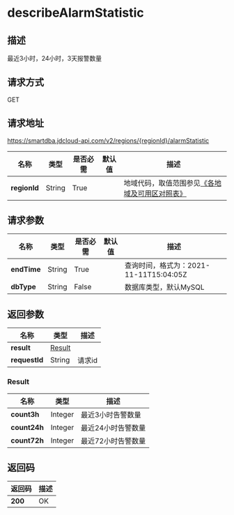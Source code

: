 # describeAlarmStatistic


## 描述
最近3小时，24小时，3天报警数量

## 请求方式
GET

## 请求地址
https://smartdba.jdcloud-api.com/v2/regions/{regionId}/alarmStatistic

|名称|类型|是否必需|默认值|描述|
|---|---|---|---|---|
|**regionId**|String|True| |地域代码，取值范围参见[《各地域及可用区对照表》](../Enum-Definitions/Regions-AZ.md)|

## 请求参数
|名称|类型|是否必需|默认值|描述|
|---|---|---|---|---|
|**endTime**|String|True| |查询时间，格式为：2021-11-11T15:04:05Z|
|**dbType**|String|False| |数据库类型，默认MySQL|


## 返回参数
|名称|类型|描述|
|---|---|---|
|**result**|[Result](#result)| |
|**requestId**|String|请求id|


### <div id="Result">Result</div>
|名称|类型|描述|
|---|---|---|
|**count3h**|Integer|最近3小时告警数量|
|**count24h**|Integer|最近24小时告警数量|
|**count72h**|Integer|最近72小时告警数量|

## 返回码
|返回码|描述|
|---|---|
|**200**|OK|
